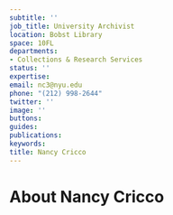 ```yaml
---
subtitle: ''
job_title: University Archivist
location: Bobst Library
space: 10FL
departments:
- Collections & Research Services
status: ''
expertise: 
email: nc3@nyu.edu
phone: "(212) 998-2644"
twitter: ''
image: ''
buttons: 
guides: 
publications: 
keywords: 
title: Nancy Cricco
---
```


# About Nancy Cricco